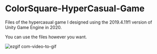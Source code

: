 # ColorSquare-HyperCasual-Game
Files of the hypercasual game I designed using the 2019.4.11f1 version of Unity Game Engine in 2020.

You can use the files however you want.

![ezgif com-video-to-gif](https://user-images.githubusercontent.com/76405419/226642229-6ca5f219-8613-4de2-b9bf-75ffd2f8f734.gif)

